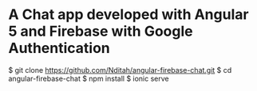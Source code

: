 # A Chat app developed with Angular 5 and Firebase with Google Authentication 
$ git clone https://github.com/Nditah/angular-firebase-chat.git
$ cd angular-firebase-chat
$ npm install
$ ionic serve